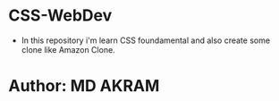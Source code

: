 # CSS-WebDev
- In this repository i'm learn CSS foundamental and also create some clone like Amazon Clone.

# Author: MD AKRAM 
